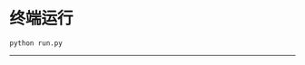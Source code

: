 # 终端运行

```shell
python run.py
```
****************************************************************************************************************************************************************************************************************************************************************************************************************************************************************************************************************************************************************************************************************************************************************************************************************************************************************************************************************************************************************************************************